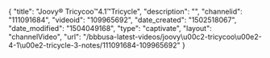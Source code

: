 {
    "title": "Joovy&reg; Tricycoo&trade;4.1&trade;Tricycle",
    "description": "",
    "channelid": "111091684",
    "videoid": "109965692",
    "date_created": "1502518067",
    "date_modified": "1504049168",
    "type": "captivate",
    "layout": "channelVideo",
    "url": "\/bbbusa-latest-videos\/joovy\u00c2-tricycoo\u00e2-4-1\u00e2-tricycle-3-notes\/111091684-109965692"
}